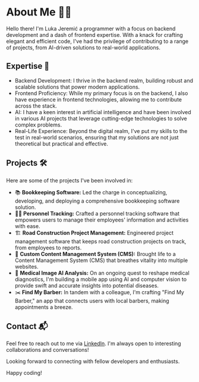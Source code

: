 # About Me 👨‍💻

Hello there! I'm Luka Jeremić a programmer with a focus on backend development and a dash of frontend expertise. With a knack for crafting elegant and efficient code, I've had the privilege of contributing to a range of projects, from AI-driven solutions to real-world applications.

## Expertise 🚀

- Backend Development: I thrive in the backend realm, building robust and scalable solutions that power modern applications.
- Frontend Proficiency: While my primary focus is on the backend, I also have experience in frontend technologies, allowing me to contribute across the stack.
- AI: I have a keen interest in artificial intelligence and have been involved in various AI projects that leverage cutting-edge technologies to solve complex problems.
- Real-Life Experience: Beyond the digital realm, I've put my skills to the test in real-world scenarios, ensuring that my solutions are not just theoretical but practical and effective.

## Projects 🛠️

Here are some of the projects I've been involved in:

- 📚 **Bookkeeping Software:** Led the charge in conceptualizing, developing, and deploying a comprehensive bookkeeping software solution.
- 🕵️‍♂️ **Personnel Tracking:** Crafted a personnel tracking software that empowers users to manage their employees' information and activities with ease.
- 🏗️ **Road Construction Project Management:** Engineered project management software that keeps road construction projects on track, from employees to reports.
- 📝 **Custom Content Management System (CMS):** Brought life to a Content Management System (CMS) that breathes vitality into multiple websites.
- 🏥 **Medical Image AI Analysis:** On an ongoing quest to reshape medical diagnostics, I'm building a mobile app using AI and computer vision to provide swift and accurate insights into potential diseases.
- ✂️ **Find My Barber:** In tandem with a colleague, I'm crafting "Find My Barber," an app that connects users with local barbers, making appointments a breeze.

## Contact 📬

Feel free to reach out to me via [LinkedIn](https://www.linkedin.com/in/lukajeremi%C4%87/). I'm always open to interesting collaborations and conversations!

Looking forward to connecting with fellow developers and enthusiasts.

Happy coding!


<!--
**lukajeremic21/lukajeremic21** is a ✨ _special_ ✨ repository because its `README.md` (this file) appears on your GitHub profile.

Here are some ideas to get you started:

- 🔭 I’m currently working on ...
- 🌱 I’m currently learning ...
- 👯 I’m looking to collaborate on ...
- 🤔 I’m looking for help with ...
- 💬 Ask me about ...
- 📫 How to reach me: ...
- 😄 Pronouns: ...
- ⚡ Fun fact: ...
-->
